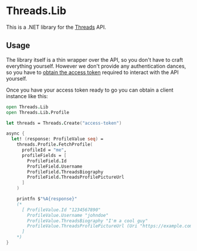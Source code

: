# Threads.Lib

This is a .NET library for the [Threads] API.

## Usage

The library itself is a thin wrapper over the API, so you don't have to craft everything yourself. However we don't provide any authentication dances, so you have to [obtain the access token] required to interact with the API yourself.

Once you have your access token ready to go you can obtain a client instance like this:

```fsharp
open Threads.Lib
open Threads.Lib.Profile

let threads = Threads.Create("access-token")

async {
  let! (response: ProfileValue seq) =
    threads.Profile.FetchProfile(
      profileId = "me",
      profileFields = [
        ProfileField.Id
        ProfileField.Username
        ProfileField.ThreadsBiography
        ProfileField.ThreadsProfilePictureUrl
      ]
    )

    printfn $"%A{response}"
    (*
      [ ProfileValue.Id "1234567890"
        ProfileValue.Username "johndoe"
        ProfileValue.ThreadsBiography "I'm a cool guy"
        ProfileValue.ThreadsProfilePictureUrl (Uri "https://example.com/picture.jpg")
      ]
    *)
}
```
[Threads]: https://developers.facebook.com/docs/threads
[obtain the access token]: https://developers.facebook.com/docs/threads/get-started/get-access-tokens-and-permissions
